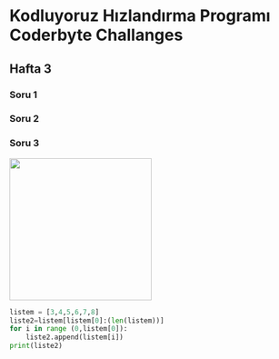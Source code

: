 # Kodluyoruz Hızlandırma Programı Coderbyte Challanges

## Hafta 3
### Soru 1
### Soru 2
### Soru 3
<p align="left">
  <img width="250" height="250" src="https://imgyukle.com/f/2022/11/29/JHEcff.png">
</p>

```python
listem = [3,4,5,6,7,8]
liste2=listem[listem[0]:(len(listem))]
for i in range (0,listem[0]):
    liste2.append(listem[i])
print(liste2)
```

